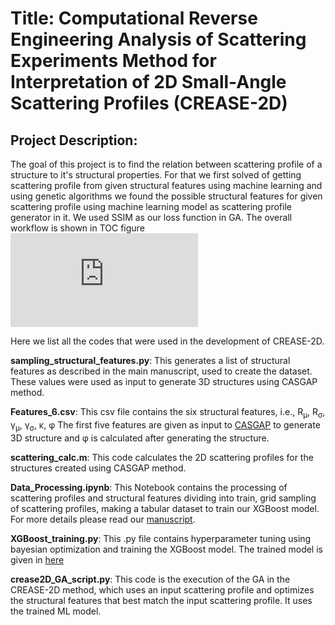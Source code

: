 # Title: Computational Reverse Engineering Analysis of Scattering Experiments Method for Interpretation of 2D Small-Angle Scattering Profiles (CREASE-2D)

## Project Description:
The goal of this project is to find the relation between scattering profile of a structure to it's structural properties. For that we first solved of getting scattering profile from given structural features using machine learning and using genetic algorithms we found the possible structural features for given scattering profile using machine learning model as scattering profile generator in it. We used SSIM as our loss function in GA. The overall workflow is shown in TOC figure ![CREASE-2D](https://github.com/arthijayaraman-lab/CREASE-2D/blob/main/TOC.pdf)

Here we list all the codes that were used in the development of CREASE-2D.

__sampling_structural_features.py__: This generates a list of structural features as described in the main manuscript, used to create the dataset. These values were used as input to generate 3D structures using CASGAP method.

__Features_6.csv__: This csv file contains the six structural features, i.e., R<sub>μ</sub>, R<sub>σ</sub>, γ<sub>μ</sub>, γ<sub>σ</sub>, κ, φ The first five features are given as input to [CASGAP](https://github.com/arthijayaraman-lab/casgap) to generate 3D structure and φ is calculated after generating the structure.

__scattering_calc.m__: This code calculates the 2D scattering profiles for the structures created using CASGAP method.

__Data_Processing.ipynb__: This Notebook contains the processing of scattering profiles and structural features dividing into train, grid sampling of scattering profiles, making a tabular dataset to train our XGBoost model. For more details please read our [manuscript](https://arxiv.org/abs/2401.12381).

__XGBoost_training.py__: This .py file contains hyperparameter tuning using bayesian optimization and training the XGBoost model. The trained model is given in [here](https://github.com/arthijayaraman-lab/CREASE-2D/blob/main/XGBoost%20Model.zip)

__crease2D_GA_script.py__: This code is the execution of the GA in the CREASE-2D method, which uses an input scattering profile and optimizes the structural features that best match the input scattering profile. It uses the trained ML model.
